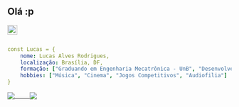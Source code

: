 ## Olá :p  
<a href="https://www.linkedin.com/in/lucas-alves-rodrigues-b75163230/">
  <img align="left" alt="Abhishek's LinkedIN" width="22px" src="https://raw.githubusercontent.com/peterthehan/peterthehan/master/assets/linkedin.svg" />
</a>
<br/>
<br/>

```yaml
const Lucas = {
    nome: Lucas Alves Rodrigues,
    localização: Brasília, DF,
    formação: ["Graduando em Engenharia Mecatrônica - UnB", "Desenvolvedor Web Full-Stack em formação - Driven"]
    hobbies: ["Música", "Cinema", "Jogos Competitivos", "Audiofilia"]
}
```
<a href="https://github.com/LucasAlvsz/github-readme-stats">
  
  <pre><img align="center" src="https://github-readme-stats.vercel.app/api?username=LucasAlvsz&show_icons=true&theme=dark"/>    <img align="center" src="https://github-readme-stats.vercel.app/api/top-langs/?username=LucasAlvsz&theme=dark" /></pre>
  
</a>
  



<!--
**LucasAlvz/LucasAlvz** is a ✨ _special_ ✨ repository because its `README.md` (this file) appears on your GitHub profile.

Here are some ideas to get you started:

- 🔭 I’m currently working on ...
- 🌱 I’m currently learning ...
- 👯 I’m looking to collaborate on ...
- 🤔 I’m looking for help with ...
- 💬 Ask me about ...
- 📫 How to reach me: ...
- 😄 Pronouns: ...
- ⚡ Fun fact: ...
-->
